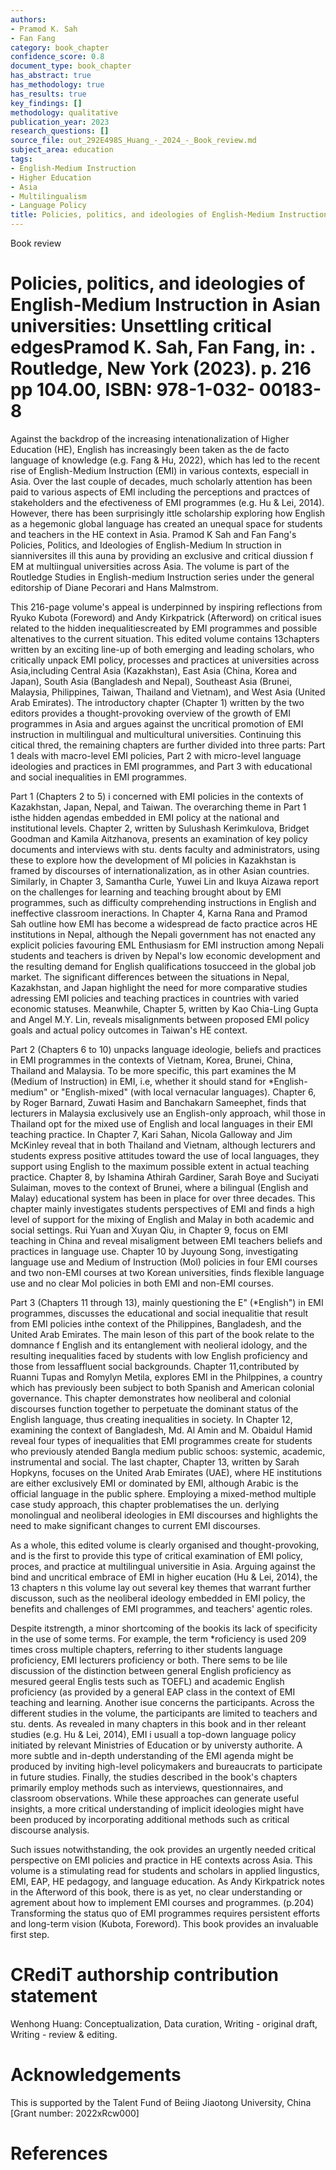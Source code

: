 ```yaml
---
authors:
- Pramod K. Sah
- Fan Fang
category: book_chapter
confidence_score: 0.8
document_type: book_chapter
has_abstract: true
has_methodology: true
has_results: true
key_findings: []
methodology: qualitative
publication_year: 2023
research_questions: []
source_file: out_292E498S_Huang_-_2024_-_Book_review.md
subject_area: education
tags:
- English-Medium Instruction
- Higher Education
- Asia
- Multilingualism
- Language Policy
title: Policies, politics, and ideologies of English-Medium Instruction in Asian universities
---
```


Book review

# Policies, politics, and ideologies of English-Medium Instruction in Asian universities: Unsettling critical edgesPramod K. Sah, Fan Fang, in: . Routledge, New York (2023). p. 216 pp 104.00, ISBN: 978-1-032- 00183-8

Against the backdrop of the increasing intenationalization of Higher Education (HE), English has increasingly been taken as the de facto language of knowledge (e.g. Fang & Hu, 2022), which has led to the recent rise of English-Medium Instruction (EMI) in various contexts, especiall in Asia. Over the last couple of decades, much scholarly attention has been paid to various aspects of EMI including the perceptions and practces of stakeholders and the efectiveness of EMI programmes (e.g. Hu & Lei, 2014). However, there has been surprisingly ittle scholarship exploring how English as a hegemonic global language has created an unequal space for students and teachers in the HE context in Asia. Pramod K Sah and Fan Fang's Policies, Politics, and Ideologies of English-Medium In struction in sianniversites ill this auna by providing an exclusive and critical diussion f EM at multiingual universities across Asia. The volume is part of the Routledge Studies in English-medium Instruction series under the general editorship of Diane Pecorari and Hans Malmstrom.

This 216-page volume's appeal is underpinned by inspiring reflections from Ryuko Kubota (Foreword) and Andy Kirkpatrick (Afterword) on critical isues related to the hidden inequalitiescreated by EMI programmes and possible altenatives to the current situation. This edited volume contains 13chapters written by an exciting line-up of both emerging and leading scholars, who critically unpack EMI policy, processes and practices at universities across Asia,including Central Asia (Kazakhstan), East Asia (China, Korea and Japan), South Asia (Bangladesh and Nepal), Southeast Asia (Brunei, Malaysia, Philippines, Taiwan, Thailand and Vietnam), and West Asia (United Arab Emirates). The introductory chapter (Chapter 1) written by the two editors provides a thought-provoking overview of the growth of EMI programmes in Asia and argues against the uncritical promotion of EMI instruction in multilingual and multicultural universities. Continuing this citical thred, the remaining chapters are further divided into three parts: Part 1 deals with macro-level EMI policies, Part 2 with micro-level language ideologies and practices in EMI programmes, and Part 3 with educational and social inequalities in EMI programmes.

Part 1 (Chapters 2 to 5) i concerned with EMI policies in the contexts of Kazakhstan, Japan, Nepal, and Taiwan. The overarching theme in Part 1 isthe hidden agendas embedded in EMI policy at the national and institutional levels. Chapter 2, written by Sulushash Kerimkulova, Bridget Goodman and Kamila Aitzhanova, presents an examination of key policy documents and interviews with stu. dents faculty and administrators, using these to explore how the development of MI policies in Kazakhstan is framed by discourses of internationalization, as in other Asian countries. Similarly, in Chapter 3, Samantha Curle, Yuwei Lin and Ikuya Aizawa report on the challenges for learning and teaching brought about by EMI programmes, such as difficulty comprehending instructions in English and ineffective classroom ineractions. In Chapter 4, Karna Rana and Pramod Sah outline how EMI has become a widespread de facto practice acros HE institutions in Nepal, although the Nepali government has not enacted any explicit policies favouring EML Enthusiasm for EMI instruction among Nepali students and teachers is driven by Nepal's low economic development and the resulting demand for English qualifications tosucceed in the global job market. The significant differences between the situations in Nepal, Kazakhstan, and Japan highlight the need for more comparative studies adressing EMI policies and teaching practices in countries with varied economic statuses. Meanwhile, Chapter 5, written by Kao Chia-Ling Gupta and Angel M.Y. Lin, reveals misalignments between proposed EMI policy goals and actual policy outcomes in Taiwan's HE context.

Part 2 (Chapters 6 to 10) unpacks language ideologie, beliefs and practices in EMI programmes in the contexts of Vietnam, Korea, Brunei, China, Thailand and Malaysia. To be more specific, this part examines the M (Medium of Instruction) in EMI, i.e, whether it should stand for \*English-medium" or "English-mixed" (with local vernacular languages). Chapter 6, by Roger Barnard, Zuwati Hasim and Banchakarn Sameephet, finds that lecturers in Malaysia exclusively use an English-only approach, whil those in Thailand opt for the mixed use of English and local languages in their EMI teaching practice. In Chapter 7, Kari Sahan, Nicola Galloway and Jim McKinley reveal that in both Thailand and Vietnam, although lecturers and students express positive attitudes toward the use of local languages, they support using English to the maximum possible extent in actual teaching practice. Chapter 8, by Ishamina Athirah Gardiner, Sarah Boye and Suciyati Sulaiman, moves to the context of Brunei, where a bilingual (English and Malay) educational system has been in place for over three decades. This chapter mainly investigates students perspectives of EMI and finds a high level of support for the mixing of English and Malay in both academic and social settings. Rui Yuan and Xuyan Qiu, in Chapter 9, focus on EMI teaching in China and reveal misaligment between EMI teachers beliefs and practices in language use. Chapter 10 by Juyoung Song, investigating language use and Medium of Instruction (Mol) policies in four EMI courses and two non-EMI courses at two Korean universities, finds flexible language use and no clear MoI policies in both EMI and non-EMI courses.

Part 3 (Chapters 11 through 13), mainly questioning the E" (\*English") in EMI programmes, discusses the educational and social inequalitie that result from EMI policies inthe context of the Philippines, Bangladesh, and the United Arab Emirates. The main leson of this part of the book relate to the domnance f English and its entanglement with neolieral idology, and the resulting inequalities faced by students with low English proficiency and those from lessaffluent social backgrounds. Chapter 11,contributed by Ruanni Tupas and Romylyn Metila, explores EMI in the Philppines, a country which has previously been subject to both Spanish and American colonial governance. This chapter demonstrates how neoliberal and colonial discourses function together to perpetuate the dominant status of the English language, thus creating inequalities in society. In Chapter 12, examining the context of Bangladesh, Md. Al Amin and M. Obaidul Hamid reveal four types of inequalities that EMI programmes create for students who previously atended Bangla medium public schoos: systemic, academic, instrumental and social. The last chapter, Chapter 13, written by Sarah Hopkyns, focuses on the United Arab Emirates (UAE), where HE institutions are either exclusively EMI or dominated by EMI, although Arabic is the official language in the public sphere. Employing a mixed-method multiple case study approach, this chapter problematises the un. derlying monolingual and neoliberal ideologies in EMI discourses and highlights the need to make significant changes to current EMI discourses.

As a whole, this edited volume is clearly organised and thought-provoking, and is the first to provide this type of critical examination of EMI policy, proces, and practice at multilingual universitie in Asia. Arguing against the bind and uncritical embrace of EMI in higher eucation (Hu & Lei, 2014), the 13 chapters n this volume lay out several key themes that warrant further discusson, such as the neoliberal ideology embedded in EMI policy, the benefits and challenges of EMI programmes, and teachers' agentic roles.

Despite itstrength, a minor shortcoming of the bookis its lack of specificity in the use of some terms. For example, the term \*roficiency is used 209 times cross multiple chapters, referring to ither students language proficiency, EMI lecturers proficiency or both. There sems to be lile discussion of the distinction between general English proficiency as mesured  geeral Englis tests such as TOEFL) and academic English proficiency (as provided by a general EAP class in the context of EMI teaching and learning. Another isue concerns the participants. Across the different studies in the volume, the participants are limited to teachers and stu. dents. As revealed in many chapters in this book and in ther releant studies (e.g. Hu & Lei, 2014), EMI i usuall a top-down language policy initiated by relevant Ministries of Education or by universty authorite. A more subtle and in-depth understanding of the EMI agenda might be produced by inviting high-level policymakers and bureaucrats to participate in future studies. Finally, the studies described in the book's chapters primarily employ methods such as interviews, questionnaires, and classroom observations. While these approaches can generate useful insights, a more critical understanding of implicit ideologies might have been produced by incorporating additional methods such as critical discourse analysis.

Such issues notwithstanding, the ook provides an urgently needed critical perspective on EMI policies and practice in HE contexts across Asia. This volume is a stimulating read for students and scholars in applied lingustics, EMI, EAP, HE pedagogy, and language education. As Andy Kirkpatrick notes in the Afterword of this book, there is as yet, no clear understanding or agrement about how to implement EMI courses and programmes. (p.204) Transforming the status quo of EMI programmes requires persistent efforts and long-term vision (Kubota, Foreword). This book provides an invaluable first step.

# CRediT authorship contribution statement

Wenhong Huang: Conceptualization, Data curation, Writing - original draft, Writing - review & editing.

# Acknowledgements

This is supported by the Talent Fund of Beiing Jiaotong University, China [Grant number: 2022xRcw000]

# References
